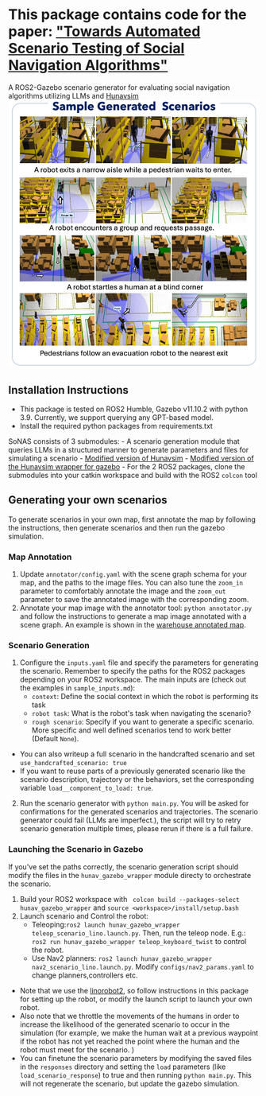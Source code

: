 # This package contains code for the paper: ["Towards Automated Scenario Testing of Social Navigation Algorithms"](https://unsolvedsocialnav.org/papers/Marpally.pdf)
A ROS2-Gazebo scenario generator for evaluating social navigation algorithms utilizing LLMs and [Hunavsim](https://github.com/robotics-upo/hunav_sim)
![](imgs/sample_generated_scenarios.jpeg)
## Installation Instructions
- This package is tested on ROS2 Humble, Gazebo v11.10.2 with python 3.9. Currently, we support querying any GPT-based model.
- Install the required python packages from requirements.txt

SoNAS consists of 3 submodules: 
    - A scenario generation module that queries LLMs in a structured manner to generate parameters and files for simulating a scenario
    - [Modified version of Hunavsim](https://github.com/robotics-upo/hunav_sim)
    - [Modified version of the Hunavsim wrapper for gazebo](https://github.com/robotics-upo/hunav_gazebo_wrapper)
    - For the 2 ROS2 packages, clone the submodules into your catkin workspace and build with the ROS2 ```colcon``` tool
## Generating your own scenarios
To generate scenarios in your own map, first annotate the map by following the instructions, then generate scenarios and then run the gazebo simulation. 
### Map Annotation
1. Update ```annotator/config.yaml``` with the scene graph schema for your map, and the paths to the image files. You can also tune the ```zoom_in``` parameter to comfortably annotate the image and the ```zoom_out``` parameter to save the annotated image with the corresponding zoom.
2. Annotate your map image with the annotator tool: ```python annotator.py``` and follow the instructions to generate a map image annotated with a scene graph. An example is shown in the [warehouse annotated map](locations/Warehouse/scene_graph/scene_graph.png). 

### Scenario Generation
1. Configure the ```inputs.yaml``` file and specify the parameters for generating the scenario. Remember to specify the paths for the ROS2 packages depending on your ROS2 workspace. The main inputs are (check out the examples in ```sample_inputs.md```):
    - ```context```: Define the social context in which the robot is performing its task
    - ``` robot task ```: What is the robot's task when navigating the scenario? 
    - ```rough scenario```: Specify if you want to generate a specific scenario. More specific and well defined scenarios tend to work better (Default ```None```).
-   You can also writeup a full scenario in the handcrafted scenario and set ```use_handcrafted_scenario: true```
- If you want to reuse parts of a previously generated scenario like the scenario description, trajectory or the behaviors, set the corresponding variable ```load__component_to_load: true```.

2. Run the scenario generator with ``` python main.py ```. You will be asked for confirmations for the generated scenarios and trajectories. The scenario generator could fail (LLMs are imperfect.), the script will try to retry scenario generation multiple times, please rerun if there is a full failure. 

### Launching the Scenario in Gazebo
If you've set the paths correctly, the scenario generation script should modify the files in the ```hunav_gazebo_wrapper``` module directy to orchestrate the scenario. 
1. Build your ROS2 workspace with ``` colcon build --packages-select hunav_gazebo_wrapper``` and ```source <workspace>/install/setup.bash```
2. Launch scenario and Control the robot:
    - Teleoping:``` ros2 launch hunav_gazebo_wrapper teleop_scenario_lino.launch.py ```. Then, run the teleop node. E.g.: ``` ros2 run hunav_gazebo_wrapper teleop_keyboard_twist ``` to control the robot. 
    - Use Nav2 planners: ```ros2 launch hunav_gazebo_wrapper nav2_scenario_lino.launch.py```. Modify ```configs/nav2_params.yaml``` to change planners,controllers etc.
- Note that we use the [linorobot2](https://github.com/linorobot/linorobot2), so follow instructions in this package for setting up the robot, or modify the launch script to launch your own robot. 
- Also note that we throttle the movements of the humans in order to increase the likelihood of the generated scenario to occur in the simulation (for example, we make the human wait at a previous waypoint if the robot has not yet reached the point where the human and the robot must meet for the scenario. )
- You can finetune the scenario parameters by modifying the saved files in the ```responses``` directory and setting the ```load``` parameters (like ```load_scenario_response```) to true and then running ```python main.py```. This will not regenerate the scenario, but update the gazebo simulation. 
